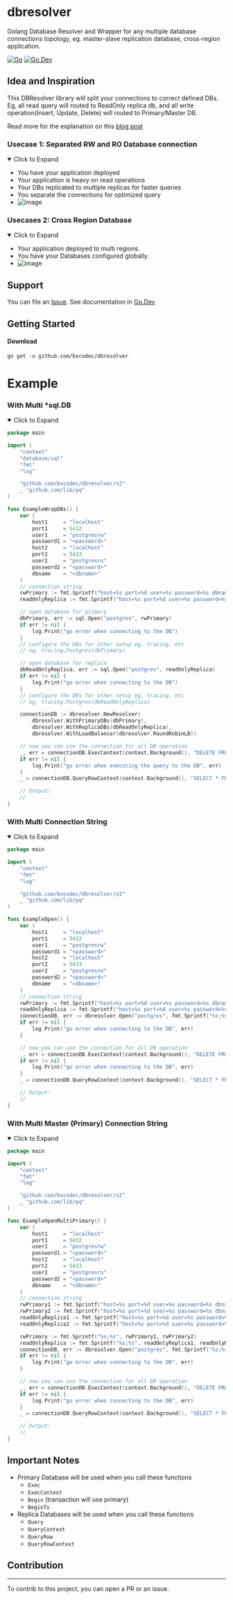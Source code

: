 # dbresolver

Golang Database Resolver and Wrapper for any multiple database connections topology, eg. master-slave replication database, cross-region application.

[![Go](https://github.com/bxcodec/dbresolver/actions/workflows/go.yml/badge.svg?branch=main)](https://github.com/bxcodec/dbresolver/actions/workflows/go.yml)
[![Go.Dev](https://img.shields.io/badge/go.dev-reference-007d9c?logo=go&logoColor=white)](https://pkg.go.dev/github.com/bxcodec/dbresolver?tab=doc)

## Idea and Inspiration

This DBResolver library will split your connections to correct defined DBs. Eg, all read query will routed to ReadOnly replica db, and all write operation(Insert, Update, Delete) will routed to Primary/Master DB.

Read more for the explanation on this [blog post](https://betterprogramming.pub/create-a-cross-region-rdbms-connection-library-with-dbresolver-5072bed6a7b8)

### Usecase 1: Separated RW and RO Database connection

<details open>

<summary>Click to Expand</summary>

- You have your application deployed
- Your application is heavy on read operations
- Your DBs replicated to multiple replicas for faster queries
- You separate the connections for optimized query
- ![image](https://user-images.githubusercontent.com/11002383/180010864-c9e2a0b6-520d-48d6-bf0d-490eb070e75d.png)

</details>

### Usecases 2: Cross Region Database

<details open>

<summary>Click to Expand</summary>

- Your application deployed to multi regions.
- You have your Databases configured globally.
- ![image](https://user-images.githubusercontent.com/11002383/179894026-7206cbb8-35d7-4fd9-9ce9-4e62bf1ec156.png)

</details>

## Support

You can file an [Issue](https://github.com/bxcodec/dbresolver/issues/new).
See documentation in [Go.Dev](https://pkg.go.dev/github.com/bxcodec/dbresolver?tab=doc)

## Getting Started

#### Download

```shell
go get -u github.com/bxcodec/dbresolver
```

# Example

### With Multi \*sql.DB

<details open>

<summary>Click to Expand</summary>

```go
package main

import (
	"context"
	"database/sql"
	"fmt"
	"log"

	"github.com/bxcodec/dbresolver/v2"
	_ "github.com/lib/pq"
)

func ExampleWrapDBs() {
	var (
		host1     = "localhost"
		port1     = 5432
		user1     = "postgresrw"
		password1 = "<password>"
		host2     = "localhost"
		port2     = 5433
		user2     = "postgresro"
		password2 = "<password>"
		dbname    = "<dbname>"
	)
	// connection string
	rwPrimary := fmt.Sprintf("host=%s port=%d user=%s password=%s dbname=%s sslmode=disable", host1, port1, user1, password1, dbname)
	readOnlyReplica := fmt.Sprintf("host=%s port=%d user=%s password=%s dbname=%s sslmode=disable", host2, port2, user2, password2, dbname)

	// open database for primary
	dbPrimary, err := sql.Open("postgres", rwPrimary)
	if err != nil {
		log.Print("go error when connecting to the DB")
	}
	// configure the DBs for other setup eg, tracing, etc
	// eg, tracing.Postgres(dbPrimary)

	// open database for replica
	dbReadOnlyReplica, err := sql.Open("postgres", readOnlyReplica)
	if err != nil {
		log.Print("go error when connecting to the DB")
	}
	// configure the DBs for other setup eg, tracing, etc
	// eg, tracing.Postgres(dbReadOnlyReplica)

	connectionDB := dbresolver.NewResolver(
		dbresolver.WithPrimaryDBs(dbPrimary),
		dbresolver.WithReplicaDBs(dbReadOnlyReplica),
		dbresolver.WithLoadBalancer(dbresolver.RoundRobinLB))

	// now you can use the connection for all DB operation
	_, err = connectionDB.ExecContext(context.Background(), "DELETE FROM book WHERE id=$1") // will use primaryDB
	if err != nil {
		log.Print("go error when executing the query to the DB", err)
	}
	_ = connectionDB.QueryRowContext(context.Background(), "SELECT * FROM book WHERE id=$1") // will use replicaReadOnlyDB

	// Output:
	//
}

```

</details>

### With Multi Connection String

<details open>

<summary>Click to Expand</summary>

```go
package main

import (
	"context"
	"fmt"
	"log"

	"github.com/bxcodec/dbresolver/v2"
	_ "github.com/lib/pq"
)

func ExampleOpen() {
	var (
		host1     = "localhost"
		port1     = 5432
		user1     = "postgresrw"
		password1 = "<password>"
		host2     = "localhost"
		port2     = 5433
		user2     = "postgresro"
		password2 = "<password>"
		dbname    = "<dbname>"
	)
	// connection string
	rwPrimary := fmt.Sprintf("host=%s port=%d user=%s password=%s dbname=%s sslmode=disable", host1, port1, user1, password1, dbname)
	readOnlyReplica := fmt.Sprintf("host=%s port=%d user=%s password=%s dbname=%s sslmode=disable", host2, port2, user2, password2, dbname)
	connectionDB, err := dbresolver.Open("postgres", fmt.Sprintf("%s;%s", rwPrimary, readOnlyReplica))
	if err != nil {
		log.Print("go error when connecting to the DB", err)
	}

	// now you can use the connection for all DB operation
	_, err = connectionDB.ExecContext(context.Background(), "DELETE FROM book WHERE id=$1") // will use primaryDB
	if err != nil {
		log.Print("go error when connecting to the DB", err)
	}
	_ = connectionDB.QueryRowContext(context.Background(), "SELECT * FROM book WHERE id=$1") // will use replicaReadOnlyDB

	// Output:
	//
}

```

</details>

### With Multi Master (Primary) Connection String

<details open>

<summary>Click to Expand</summary>

```go
package main

import (
	"context"
	"fmt"
	"log"

	"github.com/bxcodec/dbresolver/v2"
	_ "github.com/lib/pq"
)

func ExampleOpenMultiPrimary() {
	var (
		host1     = "localhost"
		port1     = 5432
		user1     = "postgresrw"
		password1 = "<password>"
		host2     = "localhost"
		port2     = 5433
		user2     = "postgresro"
		password2 = "<password>"
		dbname    = "<dbname>"
	)
	// connection string
	rwPrimary1 := fmt.Sprintf("host=%s port=%d user=%s password=%s dbname=%s sslmode=disable", host1, port1, user1, password1, dbname)
	rwPrimary2 := fmt.Sprintf("host=%s port=%d user=%s password=%s dbname=%s sslmode=disable", host2, port2, user2, password2, dbname)
	readOnlyReplica1 := fmt.Sprintf("host=%s port=%d user=%s password=%s dbname=%s sslmode=disable", host1, port1, user1, password1, dbname)
	readOnlyReplica2 := fmt.Sprintf("host=%s port=%d user=%s password=%s dbname=%s sslmode=disable", host2, port2, user2, password2, dbname)

	rwPrimary := fmt.Sprintf("%s;%s", rwPrimary1, rwPrimary2)
	readOnlyReplica := fmt.Sprintf("%s;%s", readOnlyReplica1, readOnlyReplica2)
	connectionDB, err := dbresolver.Open("postgres", fmt.Sprintf("%s;%s", rwPrimary, readOnlyReplica))
	if err != nil {
		log.Print("go error when connecting to the DB", err)
	}

	// now you can use the connection for all DB operation
	_, err = connectionDB.ExecContext(context.Background(), "DELETE FROM book WHERE id=$1") // will use primaryDB
	if err != nil {
		log.Print("go error when connecting to the DB", err)
	}
	_ = connectionDB.QueryRowContext(context.Background(), "SELECT * FROM book WHERE id=$1") // will use replicaReadOnlyDB

	// Output:
	//
}

```

</details>

## Important Notes

- Primary Database will be used when you call these functions
  - `Exec`
  - `ExecContext`
  - `Begin` (transaction will use primary)
  - `BeginTx`
- Replica Databases will be used when you call these functions
  - `Query`
  - `QueryContext`
  - `QueryRow`
  - `QueryRowContext`

## Contribution

---

To contrib to this project, you can open a PR or an issue.
